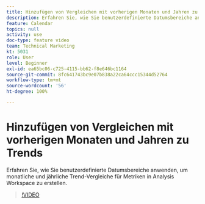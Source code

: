 ```yaml
---
title: Hinzufügen von Vergleichen mit vorherigen Monaten und Jahren zu Trends
description: Erfahren Sie, wie Sie benutzerdefinierte Datumsbereiche anwenden, um monatliche und jährliche Trend-Vergleiche für Metriken in Analysis Workspace zu erstellen.
feature: Calendar
topics: null
activity: use
doc-type: feature video
team: Technical Marketing
kt: 5031
role: User
level: Beginner
exl-id: ea65bc06-c725-4115-bb62-f8e646bc1164
source-git-commit: 8fc641743bc9e07b838a22ca64ccc15344d52764
workflow-type: tm+mt
source-wordcount: '56'
ht-degree: 100%

---
```


# Hinzufügen von Vergleichen mit vorherigen Monaten und Jahren zu Trends

Erfahren Sie, wie Sie benutzerdefinierte Datumsbereiche anwenden, um monatliche und jährliche Trend-Vergleiche für Metriken in Analysis Workspace zu erstellen.

>[!VIDEO](https://video.tv.adobe.com/v/33772/?quality=12&learn=on)
